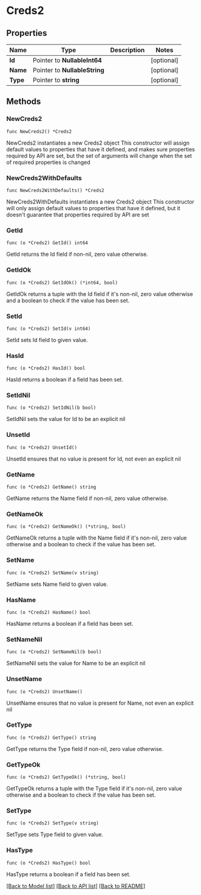 # Creds2

## Properties

Name | Type | Description | Notes
------------ | ------------- | ------------- | -------------
**Id** | Pointer to **NullableInt64** |  | [optional] 
**Name** | Pointer to **NullableString** |  | [optional] 
**Type** | Pointer to **string** |  | [optional] 

## Methods

### NewCreds2

`func NewCreds2() *Creds2`

NewCreds2 instantiates a new Creds2 object
This constructor will assign default values to properties that have it defined,
and makes sure properties required by API are set, but the set of arguments
will change when the set of required properties is changed

### NewCreds2WithDefaults

`func NewCreds2WithDefaults() *Creds2`

NewCreds2WithDefaults instantiates a new Creds2 object
This constructor will only assign default values to properties that have it defined,
but it doesn't guarantee that properties required by API are set

### GetId

`func (o *Creds2) GetId() int64`

GetId returns the Id field if non-nil, zero value otherwise.

### GetIdOk

`func (o *Creds2) GetIdOk() (*int64, bool)`

GetIdOk returns a tuple with the Id field if it's non-nil, zero value otherwise
and a boolean to check if the value has been set.

### SetId

`func (o *Creds2) SetId(v int64)`

SetId sets Id field to given value.

### HasId

`func (o *Creds2) HasId() bool`

HasId returns a boolean if a field has been set.

### SetIdNil

`func (o *Creds2) SetIdNil(b bool)`

 SetIdNil sets the value for Id to be an explicit nil

### UnsetId
`func (o *Creds2) UnsetId()`

UnsetId ensures that no value is present for Id, not even an explicit nil
### GetName

`func (o *Creds2) GetName() string`

GetName returns the Name field if non-nil, zero value otherwise.

### GetNameOk

`func (o *Creds2) GetNameOk() (*string, bool)`

GetNameOk returns a tuple with the Name field if it's non-nil, zero value otherwise
and a boolean to check if the value has been set.

### SetName

`func (o *Creds2) SetName(v string)`

SetName sets Name field to given value.

### HasName

`func (o *Creds2) HasName() bool`

HasName returns a boolean if a field has been set.

### SetNameNil

`func (o *Creds2) SetNameNil(b bool)`

 SetNameNil sets the value for Name to be an explicit nil

### UnsetName
`func (o *Creds2) UnsetName()`

UnsetName ensures that no value is present for Name, not even an explicit nil
### GetType

`func (o *Creds2) GetType() string`

GetType returns the Type field if non-nil, zero value otherwise.

### GetTypeOk

`func (o *Creds2) GetTypeOk() (*string, bool)`

GetTypeOk returns a tuple with the Type field if it's non-nil, zero value otherwise
and a boolean to check if the value has been set.

### SetType

`func (o *Creds2) SetType(v string)`

SetType sets Type field to given value.

### HasType

`func (o *Creds2) HasType() bool`

HasType returns a boolean if a field has been set.


[[Back to Model list]](../README.md#documentation-for-models) [[Back to API list]](../README.md#documentation-for-api-endpoints) [[Back to README]](../README.md)


